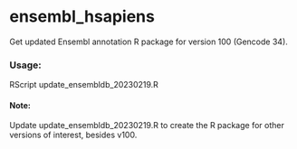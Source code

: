 # ensembl_hsapiens
Get updated Ensembl annotation R package for version 100 (Gencode 34).

### Usage:
RScript update_ensembldb_20230219.R

#### Note:
Update update_ensembldb_20230219.R to create the R package for other versions of interest, besides v100.
